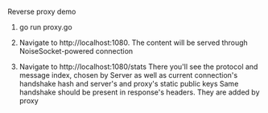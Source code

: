 Reverse proxy demo

1) go run proxy.go
2) Navigate to http://localhost:1080. The content will be served through NoiseSocket-powered connection

3) Navigate to http://localhost:1080/stats 
 There you'll see the protocol and message index, chosen by Server as well as current connection's handshake hash and server's and proxy's static public keys
 Same handshake should be present in response's headers. They are added by proxy